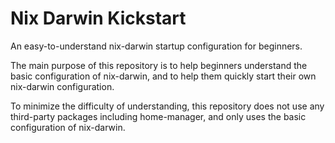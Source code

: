 # Nix Darwin Kickstart

An easy-to-understand nix-darwin startup configuration for beginners.

The main purpose of this repository is to help beginners understand the basic configuration of nix-darwin, and to help them quickly start their own nix-darwin configuration.

To minimize the difficulty of understanding, this repository does not use any third-party packages including home-manager, and only uses the basic configuration of nix-darwin.


